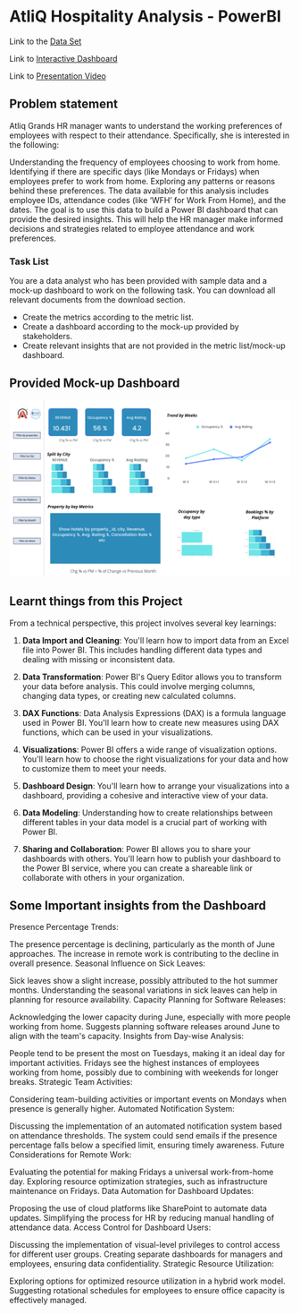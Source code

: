 # AtliQ Hospitality Analysis - PowerBI



Link to the [Data Set](https://codebasics.io/challenge/codebasics-resume-project-challenge)

Link to [Interactive Dashboard](https://www.novypro.com/project/-codebasics-september-month-resume-challenge)

Link to [Presentation Video](https://www.linkedin.com/posts/naveen-s6_codebasicsresumechallenge-codebasics-codebasicsresumechallenge-activity-6977486712180527105-17Hm)

## Problem statement

Atliq Grands  HR manager wants to understand the working preferences of employees with respect to their attendance. Specifically, she is interested in the following:

Understanding the frequency of employees choosing to work from home.
Identifying if there are specific days (like Mondays or Fridays) when employees prefer to work from home.
Exploring any patterns or reasons behind these preferences.
The data available for this analysis includes employee IDs, attendance codes (like ‘WFH’ for Work From Home), and the dates. The goal is to use this data to build a Power BI dashboard that can provide the desired insights. This will help the HR manager make informed decisions and strategies related to employee attendance and work preferences.

### Task List

You are a data analyst who has been provided with sample data and a mock-up dashboard to work on the following task. You can download all relevant documents from the download section.

- Create the metrics according to the metric list. 
- Create a dashboard according to the mock-up provided by stakeholders. 
- Create relevant insights that are not provided in the metric list/mock-up dashboard.

## Provided Mock-up Dashboard
<p align="center">
    <img src="https://github.com/Naveen-S6/AtliQ_Hospitality_Analysis_PowerBI/blob/main/Dataset/mock%20up%20dashboard_atliq%20grands.png" width="600">
</p>



## Learnt things from this Project 
From a technical perspective, this project involves several key learnings:

1. **Data Import and Cleaning**: You'll learn how to import data from an Excel file into Power BI. This includes handling different data types and dealing with missing or inconsistent data.

2. **Data Transformation**: Power BI's Query Editor allows you to transform your data before analysis. This could involve merging columns, changing data types, or creating new calculated columns.

3. **DAX Functions**: Data Analysis Expressions (DAX) is a formula language used in Power BI. You'll learn how to create new measures using DAX functions, which can be used in your visualizations.

4. **Visualizations**: Power BI offers a wide range of visualization options. You'll learn how to choose the right visualizations for your data and how to customize them to meet your needs.

5. **Dashboard Design**: You'll learn how to arrange your visualizations into a dashboard, providing a cohesive and interactive view of your data.

6. **Data Modeling**: Understanding how to create relationships between different tables in your data model is a crucial part of working with Power BI.

7. **Sharing and Collaboration**: Power BI allows you to share your dashboards with others. You'll learn how to publish your dashboard to the Power BI service, where you can create a shareable link or collaborate with others in your organization.


## Some Important insights from the Dashboard

Presence Percentage Trends:

The presence percentage is declining, particularly as the month of June approaches.
The increase in remote work is contributing to the decline in overall presence.
Seasonal Influence on Sick Leaves:

Sick leaves show a slight increase, possibly attributed to the hot summer months.
Understanding the seasonal variations in sick leaves can help in planning for resource availability.
Capacity Planning for Software Releases:

Acknowledging the lower capacity during June, especially with more people working from home.
Suggests planning software releases around June to align with the team's capacity.
Insights from Day-wise Analysis:

People tend to be present the most on Tuesdays, making it an ideal day for important activities.
Fridays see the highest instances of employees working from home, possibly due to combining with weekends for longer breaks.
Strategic Team Activities:

Considering team-building activities or important events on Mondays when presence is generally higher.
Automated Notification System:

Discussing the implementation of an automated notification system based on attendance thresholds.
The system could send emails if the presence percentage falls below a specified limit, ensuring timely awareness.
Future Considerations for Remote Work:

Evaluating the potential for making Fridays a universal work-from-home day.
Exploring resource optimization strategies, such as infrastructure maintenance on Fridays.
Data Automation for Dashboard Updates:

Proposing the use of cloud platforms like SharePoint to automate data updates.
Simplifying the process for HR by reducing manual handling of attendance data.
Access Control for Dashboard Users:

Discussing the implementation of visual-level privileges to control access for different user groups.
Creating separate dashboards for managers and employees, ensuring data confidentiality.
Strategic Resource Utilization:

Exploring options for optimized resource utilization in a hybrid work model.
Suggesting rotational schedules for employees to ensure office capacity is effectively managed.



